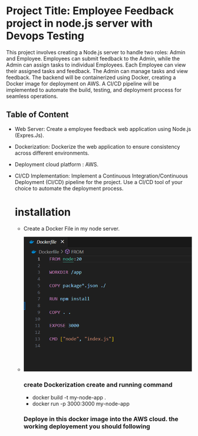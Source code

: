 # Project Title: Employee Feedback project in node.js server with Devops Testing
This project involves creating a Node.js server to handle two roles: Admin and Employee. Employees can submit feedback to the Admin, while the Admin can assign tasks to individual Employees. Each Employee can view their assigned tasks and feedback. The Admin can manage tasks and view feedback. The backend will be containerized using Docker, creating a Docker image for deployment on AWS. A CI/CD pipeline will be implemented to automate the build, testing, and deployment process for seamless operations.

## Table of Content
- Web Server: Create a employee feedback web application using Node.js (Expres.Js).
- Dockerization: Dockerize the web application to ensure consistency across different environments.
- Deployment cloud platform : AWS.
- CI/CD Implementation: Implement a Continuous Integration/Continuous Deployment (CI/CD) pipeline for the project. Use a CI/CD tool of your choice to automate the deployment process.

  # installation
  - Create a Docker File in my node server.
  - ![image](https://github.com/Hashim005/Devops_Test/blob/4f8f69ab40f0aae819f0e4d22080e458856671c7/docker-setup.png)

    ### create Dockerization create and running command
    - docker build -t my-node-app .
    - docker run -p 3000:3000 my-node-app
   
    ### Deploye in this docker image into the AWS cloud. the working deployement you should following

